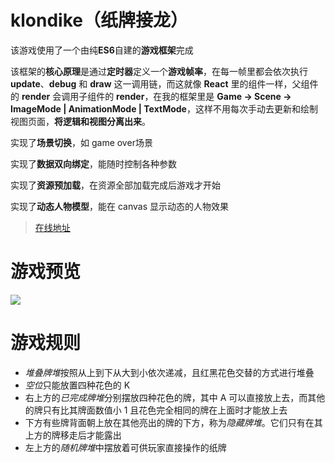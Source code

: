 # klondike（纸牌接龙）
该游戏使用了一个由纯**ES6**自建的**游戏框架**完成

该框架的**核心原理**是通过**定时器**定义一个**游戏帧率**，在每一帧里都会依次执行 **update**、**debug** 和 **draw** 这一调用链，而这就像 **React** 里的组件一样，父组件的 **render** 会调用子组件的 **render**，在我的框架里是 **Game -> Scene -> ImageMode | AnimationMode | TextMode**，这样不用每次手动去更新和绘制视图页面，**将逻辑和视图分离出来**。

实现了**场景切换**，如 game over场景

实现了**数据双向绑定**，能随时控制各种参数

实现了**资源预加载**，在资源全部加载完成后游戏才开始

实现了**动态人物模型**，能在 canvas 显示动态的人物效果

> [在线地址](http://106.53.84.52/game/klondike/)

# 游戏预览
![](klondike.gif)
# 游戏规则
- *堆叠牌堆*按照从上到下从大到小依次递减，且红黑花色交替的方式进行堆叠
- *空位*只能放置四种花色的 K 
- 右上方的*已完成牌堆*分别摆放四种花色的牌，其中 A 可以直接放上去，而其他的牌只有比其牌面数值小 1 且花色完全相同的牌在上面时才能放上去
- 下方有些牌背面朝上放在其他亮出的牌的下方，称为*隐藏牌堆*。它们只有在其上方的牌移走后才能露出
- 左上方的*随机牌堆*中摆放着可供玩家直接操作的纸牌
